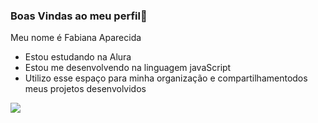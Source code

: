 ### Boas Vindas ao meu perfil🍇

Meu nome é Fabiana Aparecida

- Estou estudando na Alura
- Estou me desenvolvendo na linguagem javaScript
- Utilizo  esse espaço para minha organização e  compartilhamentodos meus projetos desenvolvidos 

![](https://media1.tenor.com/m/zPh3BYJNDVQAAAAC/chiens-funny-animals.gif)
